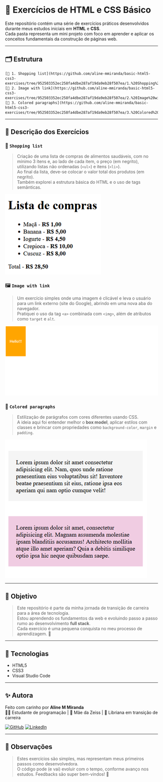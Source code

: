 # 🧠 Exercícios de HTML e CSS Básico

Este repositório contém uma série de exercícios práticos desenvolvidos durante meus estudos iniciais em **HTML** e **CSS**.  
Cada pasta representa um mini projeto com foco em aprender e aplicar os conceitos fundamentais da construção de páginas web.

---

## 🗂️ Estrutura

```
[📁 1. Shopping list](https://github.com/aline-mmiranda/basic-html5-css3-exercises/tree/952503352ec258fa4dbe287af19da9eb28f507ea/1.%20Shopping%20list)
[📁 2. Image with link](https://github.com/aline-mmiranda/basic-html5-css3-exercises/tree/952503352ec258fa4dbe287af19da9eb28f507ea/2.%20Image%20with%20link)
[📁 3. Colored paragraphs](https://github.com/aline-mmiranda/basic-html5-css3-exercises/tree/952503352ec258fa4dbe287af19da9eb28f507ea/3.%20Colored%20paragraphs)
```

---

## 🔎 Descrição dos Exercícios

### 🛒 `Shopping list`

> Criação de uma lista de compras de alimentos saudáveis, com no  mínimo 3 itens e, ao lado de cada item, o preço (em negrito), utilizando listas não ordenadas (`<ul>`) e itens (`<li>`).  
> Ao final da lista, deve-se colocar o valor total dos produtos (em negrito).  
> Também explorei a estrutura básica do HTML e o uso de tags semânticas.

![Preview do exercício](./img/shopping_list.png)


### 🖼️ `Image with link`

> Um exercício simples onde uma imagem é clicável e leva o usuário para um link externo (site do Google), abrindo em uma nova aba do navegador.  
> Pratiquei o uso da tag `<a>` combinada com `<img>`, além de atributos como `target` e `alt`.

![Preview do exercício](./img/Animação.gif)

### 🎨 `Colored paragraphs`

> Estilização de parágrafos com cores diferentes usando CSS.  
> A ideia aqui foi entender melhor o **box model**, aplicar estilos com classes e brincar com propriedades como `background-color`, `margin` e `padding`.

![Preview do exercício](./img/colored_paragraphs.png)

---

## 🎯 Objetivo

> Este repositório é parte da minha jornada de transição de carreira para a área de tecnologia.  
> Estou aprendendo os fundamentos da web e evoluindo passo a passo rumo ao desenvolvimento **full stack**.  
> Cada exercício é uma pequena conquista no meu processo de aprendizagem. 🚀

---

## 🚀 Tecnologias

- HTML5
- CSS3
- Visual Studio Code

---

## ✨ Autora

Feito com carinho por **Aline M Miranda**  
👩‍💻 Estudante de programação | 🐶 Mãe da Zeiss | 🌙 Libriana em transição de carreira

[![GitHub](https://img.shields.io/badge/-GitHub-black?style=flat-square&logo=github&logoColor=white)](https://github.com/aline-mmiranda)
[![LinkedIn](https://img.shields.io/badge/-LinkedIn-blue?style=flat-square&logo=linkedin&logoColor=white)](https://www.linkedin.com/in/aline-mmiranda)

---

## 📌 Observações

> Estes exercícios são simples, mas representam meus primeiros passos como desenvolvedora.  
> O código pode (e vai) evoluir com o tempo, conforme avanço nos estudos. Feedbacks são super bem-vindos! 💜